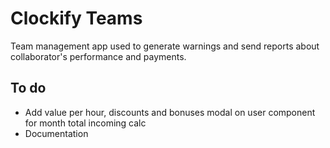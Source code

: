 # Clockify Teams

Team management app used to generate warnings and send reports about collaborator's performance and payments.

## To do

- Add value per hour, discounts and bonuses modal on user component for month total incoming calc
- Documentation
